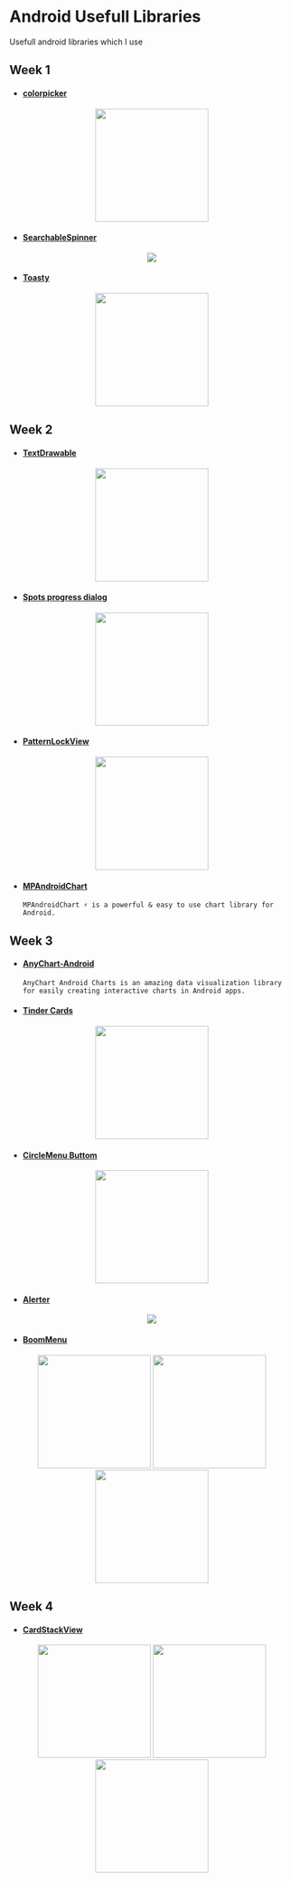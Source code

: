 # Android Usefull Libraries
Usefull android libraries which I use


## Week 1

*  #### [colorpicker](https://github.com/QuadFlask/colorpicker)
<p align="center">
  <img width="200" src="https://github.com/QuadFlask/colorpicker/blob/master/screenshot/screenshot3.png">
</p>

*  #### [SearchableSpinner](https://github.com/miteshpithadiya/SearchableSpinner) 

<p align="center">
  <img  src="https://raw.githubusercontent.com/GrenderG/Toasty/master/art/collage.png">
</p>


*  #### [Toasty](https://github.com/GrenderG/Toasty)     
         
<p align="center">
  <img width="200" src="https://github.com/miteshpithadiya/SearchableSpinner/blob/master/searchablespinnerlibrary/src/main/res/nobleltevzwLMY47XMeditab02192016201518.gif">
</p>

## Week 2

*  #### [TextDrawable](https://github.com/amulyakhare/TextDrawable)  

<p align="center">
  <img width="200" src="https://github.com/amulyakhare/TextDrawable/blob/master/screens/screen1-material.png">
</p>


*  #### [Spots progress dialog](https://github.com/d-max/spots-dialog)  

<p align="center">
  <img width="200" src="https://camo.githubusercontent.com/d8108413298d70047f52cff9ac05603a5fd51988/687474703a2f2f332e62702e626c6f6773706f742e636f6d2f2d6c3155765657694d5341672f564c61355a6657346444492f41414141414141414e54632f7273576f755f71623042632f733332302f593648615453772e676966">
</p>


       
*  #### [PatternLockView](https://github.com/aritraroy/PatternLockView) 


<p align="center">
  <img width="200" src="https://github.com/aritraroy/PatternLockView/blob/master/screenshots/pattern_lock_view_2_small.gif?raw=true">
</p>


*  #### [MPAndroidChart](https://github.com/PhilJay/MPAndroidChart)   
       MPAndroidChart ⚡️ is a powerful & easy to use chart library for Android.

## Week 3

*  #### [AnyChart-Android](https://github.com/AnyChart/AnyChart-Android)   
       AnyChart Android Charts is an amazing data visualization library 
       for easily creating interactive charts in Android apps.

*  #### [Tinder Cards](https://github.com/yuyakaido/CardStackView)        

<p align="center">
  <img width="200" src="https://github.com/yuyakaido/CardStackView/blob/master/images/overview-github.gif">
</p>

       
*  #### [CircleMenu Buttom](https://github.com/ImangazalievM/CircleMenu)      

<p align="center">
  <img width="200" src="https://github.com/ImangazalievM/CircleMenu/blob/master/art/preview.gif">
</p>

*  #### [Alerter](https://github.com/Tapadoo/Alerter)      

<p align="center">
  <img  src="https://github.com/Tapadoo/Alerter/blob/master/documentation/alert_coloured.gif">
</p>


*  #### [BoomMenu](https://github.com/Nightonke/BoomMenu)     

<p align="center">
  <img src="https://github.com/Nightonke/BoomMenu/blob/master/Pictures/text-inside-button.gif" width="200" />
  <img src="https://github.com/Nightonke/BoomMenu/blob/master/Pictures/ham-button.gif" width="200" /> 
  <img src="https://github.com/Nightonke/BoomMenu/blob/master/Pictures/text-outside-button.gif" width="200" />
</p>

## Week 4

*  #### [CardStackView](https://github.com/loopeer/CardStackView)     

<p align="center">
  <img src="https://github.com/loopeer/CardStackView/blob/master/screenshot/screenshot1.gif" width="200" />
  <img src="https://github.com/loopeer/CardStackView/blob/master/screenshot/screenshot2.gif" width="200" /> 
  <img src="https://github.com/loopeer/CardStackView/blob/master/screenshot/screenshot3.gif" width="200" />
</p>









 
